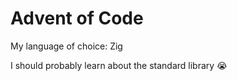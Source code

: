 # Advent of Code

My language of choice: Zig

I should probably learn about the standard library :sob:
